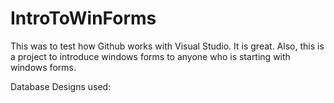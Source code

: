 # IntroToWinForms
This was to test how Github works with Visual Studio. It is great. Also, this is a project to introduce windows forms to anyone who is 
starting with windows forms.

Database Designs used:
